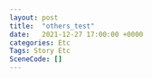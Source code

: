 ```yaml
---
layout: post
title:  "others_test"
date:   2021-12-27 17:00:00 +0000
categories: Etc
Tags: Story Etc
SceneCode: []
---
```

